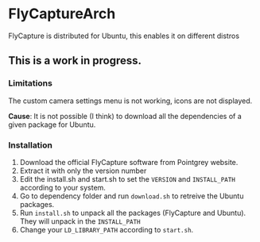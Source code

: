 # FlyCaptureArch
FlyCapture is distributed for Ubuntu, this enables it on different distros

## This is a work in progress. 

### Limitations

The custom camera settings menu is not working, icons are not displayed. 

**Cause**: It is not possible (I think) to download all the dependencies of a given package for Ubuntu. 

### Installation 

1. Download the official FlyCapture software from Pointgrey website. 
2. Extract it with only the version number
3. Edit the install.sh and start.sh to set the `VERSION` and `INSTALL_PATH` according to your system. 
4. Go to dependency folder and run `download.sh` to retreive the Ubuntu packages.
5. Run `install.sh` to unpack all the packages (FlyCapture and Ubuntu). They will unpack in the `INSTALL_PATH`
6. Change your `LD_LIBRARY_PATH` according to `start.sh`. 


